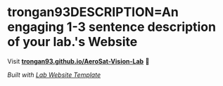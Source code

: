 
# trongan93DESCRIPTION=An engaging 1-3 sentence description of your lab.'s Website

Visit **[trongan93.github.io/AeroSat-Vision-Lab](https://trongan93.github.io/AeroSat-Vision-Lab)** 🚀

_Built with [Lab Website Template](https://greene-lab.gitbook.io/lab-website-template-docs)_
